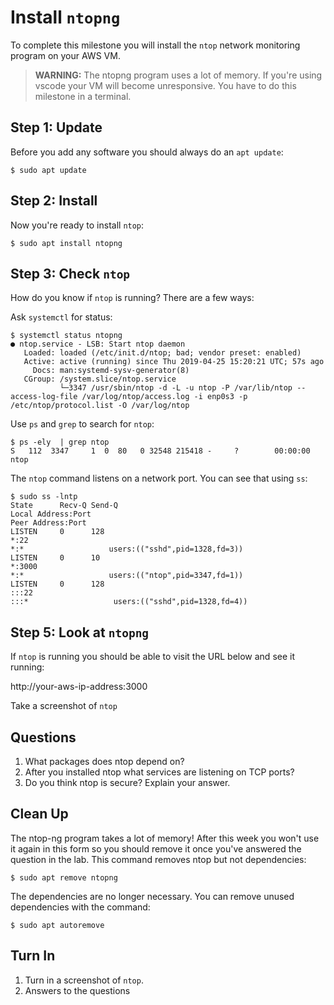 # Install `ntopng`

To complete this milestone you will install the `ntop` network monitoring program on your AWS VM. 

> **WARNING:** The ntopng program uses a lot of memory. If you're using vscode your VM will become unresponsive. You have to do this milestone in a terminal.

## Step 1: Update

Before you add any software you should always do an `apt update`:

```
$ sudo apt update
```

## Step 2: Install 

Now you're ready to install `ntop`:

```
$ sudo apt install ntopng 
```

## Step 3: Check `ntop`

How do you know if `ntop` is running? There are a few ways:

Ask `systemctl` for status:

```
$ systemctl status ntopng 
● ntop.service - LSB: Start ntop daemon
   Loaded: loaded (/etc/init.d/ntop; bad; vendor preset: enabled)
   Active: active (running) since Thu 2019-04-25 15:20:21 UTC; 57s ago
     Docs: man:systemd-sysv-generator(8)
   CGroup: /system.slice/ntop.service
           └─3347 /usr/sbin/ntop -d -L -u ntop -P /var/lib/ntop --access-log-file /var/log/ntop/access.log -i enp0s3 -p /etc/ntop/protocol.list -O /var/log/ntop
```

Use `ps` and `grep` to search for `ntop`:

```
$ ps -ely  | grep ntop 
S   112  3347     1  0  80   0 32548 215418 -     ?        00:00:00 ntop
```

The `ntop` command listens on a network port. You can see that using `ss`:

```
$ sudo ss -lntp 
State      Recv-Q Send-Q                                           Local Address:Port                                                          Peer Address:Port              
LISTEN     0      128                                                          *:22                                                                       *:*                   users:(("sshd",pid=1328,fd=3))
LISTEN     0      10                                                           *:3000                                                                     *:*                   users:(("ntop",pid=3347,fd=1))
LISTEN     0      128                                                         :::22                                                                      :::*                   users:(("sshd",pid=1328,fd=4))
```


## Step 5: Look at `ntopng`

If `ntop` is running you should be able to visit the URL below and see it running:

http://your-aws-ip-address:3000

Take a screenshot of `ntop`

## Questions

1. What packages does ntop depend on? 
1. After you installed ntop what services are listening on TCP ports? 
1. Do you think ntop is secure? Explain your answer. 

## Clean Up 

The ntop-ng program takes a lot of memory! After this week you won't use it again in this form so you should remove it once you've answered the question in the lab. This command removes ntop but not dependencies: 

```
$ sudo apt remove ntopng 
``` 

The dependencies are no longer necessary. You can remove unused dependencies with the command:

```
$ sudo apt autoremove 
```

## Turn In 

1. Turn in a screenshot of `ntop`. 
1. Answers to the questions
